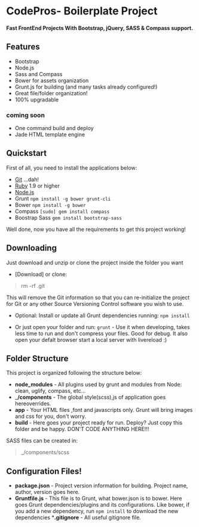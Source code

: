 # CodePros- Boilerplate Project

#### Fast FrontEnd Projects With Bootstrap, jQuery, SASS &amp; Compass support.

## Features

  * Bootstrap
  * Node.js
  * Sass and Compass
  * Bower for assets organization
  * Grunt.js for building (and many tasks already configured!)
  * Great file/folder organization!
  * 100% upgradable


### coming soon
  * One command build and deploy
  * Jade HTML template engine
  
## Quickstart

  First of all, you need to install the applications below:
  * [Git](http://git-scm.com/) ...dah!
  * [Ruby](https://www.ruby-lang.org/en/) 1.9 or higher
  * [Node.js](http://nodejs.org)
  * Grunt `npm install -g bower grunt-cli`
  * Bower `npm install -g bower`
  * Compass `[sudo] gem install compass`
  * Boostrap Sass `gem install bootstrap-sass`

  Well done, now you have all the requirements to get this project working!

## Downloading

Just download and unzip or clone the project inside the folder you want
  * [Download] or clone:

 > rm -rf .git

This will remove the Git information so that you can re-initialize the project for Git or any other Source Versioning Control software you wish to use.


  * Optional: Install or update all Grunt dependencies running:
  `npm install`

  * Or just open your folder and run:
   `grunt`  - Use it when developing, takes less time to run and don't compress your files. Good for debug. It also open your defalt browser start a local server with livereload :)
   
## Folder Structure

  This project is organized following the structure below:

  * __node_modules__     - All plugins used by grunt and modules from Node: clean, uglify, compass, etc...
  * ___/components__     - The global style(scss),js of application goes hereoverrides.
  * __app__              - Your HTML files ,font and javascripts only. Grunt will bring images and css for you, don't worry.
  * __build__            - Here goes your project ready for run. Deploy? Just copy this folder and be happy. DON'T CODE ANYTHING HERE!!!

SASS files can be created in:

> _/components/scss

## Configuration Files!

  * __package.json__ - Project version information for building. Project name, author, version goes here.
  * __Gruntfile.js__ - This file is to Grunt, what bower.json is to bower. Here goes Grunt dependencies/plugins and its configurations. Like bower, if you add a new dependency, run `npm install` to download the new dependencies
  *__.gitignore__    - All useful gitignore file.